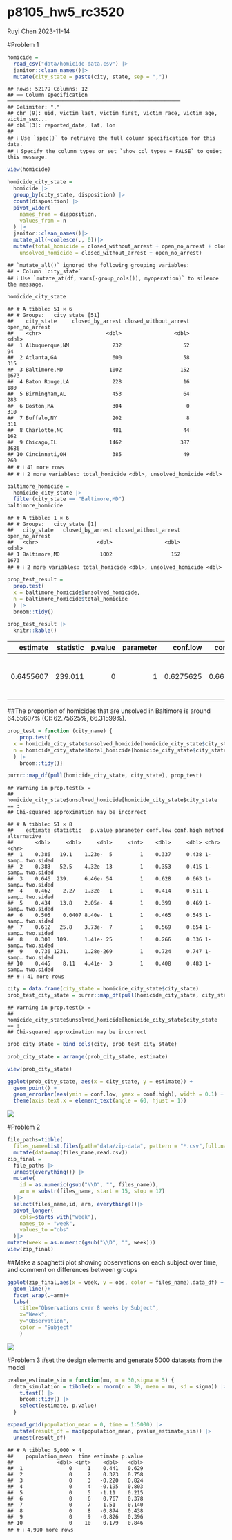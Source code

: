 p8105_hw5_rc3520
================
Ruyi Chen
2023-11-14

\#Problem 1

``` r
homicide = 
  read_csv("data/homicide-data.csv") |>
  janitor::clean_names()|>
  mutate(city_state = paste(city, state, sep = ","))
```

    ## Rows: 52179 Columns: 12
    ## ── Column specification ────────────────────────────────────────────────────────
    ## Delimiter: ","
    ## chr (9): uid, victim_last, victim_first, victim_race, victim_age, victim_sex...
    ## dbl (3): reported_date, lat, lon
    ## 
    ## ℹ Use `spec()` to retrieve the full column specification for this data.
    ## ℹ Specify the column types or set `show_col_types = FALSE` to quiet this message.

``` r
view(homicide)
```

``` r
homicide_city_state =
  homicide |>
  group_by(city_state, disposition) |>
  count(disposition) |>
  pivot_wider(
    names_from = disposition,
    values_from = n
  ) |>
  janitor::clean_names()|>
  mutate_all(~coalesce(., 0))|>
  mutate(total_homicide = closed_without_arrest + open_no_arrest + closed_by_arrest,
    unsolved_homicide = closed_without_arrest + open_no_arrest)
```

    ## `mutate_all()` ignored the following grouping variables:
    ## • Column `city_state`
    ## ℹ Use `mutate_at(df, vars(-group_cols()), myoperation)` to silence the message.

``` r
homicide_city_state
```

    ## # A tibble: 51 × 6
    ## # Groups:   city_state [51]
    ##    city_state     closed_by_arrest closed_without_arrest open_no_arrest
    ##    <chr>                     <dbl>                 <dbl>          <dbl>
    ##  1 Albuquerque,NM              232                    52             94
    ##  2 Atlanta,GA                  600                    58            315
    ##  3 Baltimore,MD               1002                   152           1673
    ##  4 Baton Rouge,LA              228                    16            180
    ##  5 Birmingham,AL               453                    64            283
    ##  6 Boston,MA                   304                     0            310
    ##  7 Buffalo,NY                  202                     8            311
    ##  8 Charlotte,NC                481                    44            162
    ##  9 Chicago,IL                 1462                   387           3686
    ## 10 Cincinnati,OH               385                    49            260
    ## # ℹ 41 more rows
    ## # ℹ 2 more variables: total_homicide <dbl>, unsolved_homicide <dbl>

``` r
baltimore_homicide =
  homicide_city_state |>
  filter(city_state == "Baltimore,MD")
baltimore_homicide
```

    ## # A tibble: 1 × 6
    ## # Groups:   city_state [1]
    ##   city_state   closed_by_arrest closed_without_arrest open_no_arrest
    ##   <chr>                   <dbl>                 <dbl>          <dbl>
    ## 1 Baltimore,MD             1002                   152           1673
    ## # ℹ 2 more variables: total_homicide <dbl>, unsolved_homicide <dbl>

``` r
prop_test_result =
  prop.test(
  x = baltimore_homicide$unsolved_homicide,
  n = baltimore_homicide$total_homicide
  ) |>
  broom::tidy() 

prop_test_result |>
  knitr::kable()
```

|  estimate | statistic | p.value | parameter |  conf.low | conf.high | method                                               | alternative |
|----------:|----------:|--------:|----------:|----------:|----------:|:-----------------------------------------------------|:------------|
| 0.6455607 |   239.011 |       0 |         1 | 0.6275625 | 0.6631599 | 1-sample proportions test with continuity correction | two.sided   |

\##The proportion of homicides that are unsolved in Baltimore is around
64.55607% (CI: 62.75625%, 66.31599%).

``` r
prop_test = function (city_name) {
    prop.test(
  x = homicide_city_state$unsolved_homicide[homicide_city_state$city_state == city_name ],
  n = homicide_city_state$total_homicide[homicide_city_state$city_state == city_name ]
  ) |>
    broom::tidy()}

purrr::map_df(pull(homicide_city_state, city_state), prop_test)
```

    ## Warning in prop.test(x =
    ## homicide_city_state$unsolved_homicide[homicide_city_state$city_state == :
    ## Chi-squared approximation may be incorrect

    ## # A tibble: 51 × 8
    ##    estimate statistic   p.value parameter conf.low conf.high method  alternative
    ##       <dbl>     <dbl>     <dbl>     <int>    <dbl>     <dbl> <chr>   <chr>      
    ##  1    0.386   19.1    1.23e-  5         1    0.337     0.438 1-samp… two.sided  
    ##  2    0.383   52.5    4.32e- 13         1    0.353     0.415 1-samp… two.sided  
    ##  3    0.646  239.     6.46e- 54         1    0.628     0.663 1-samp… two.sided  
    ##  4    0.462    2.27   1.32e-  1         1    0.414     0.511 1-samp… two.sided  
    ##  5    0.434   13.8    2.05e-  4         1    0.399     0.469 1-samp… two.sided  
    ##  6    0.505    0.0407 8.40e-  1         1    0.465     0.545 1-samp… two.sided  
    ##  7    0.612   25.8    3.73e-  7         1    0.569     0.654 1-samp… two.sided  
    ##  8    0.300  109.     1.41e- 25         1    0.266     0.336 1-samp… two.sided  
    ##  9    0.736 1231.     1.28e-269         1    0.724     0.747 1-samp… two.sided  
    ## 10    0.445    8.11   4.41e-  3         1    0.408     0.483 1-samp… two.sided  
    ## # ℹ 41 more rows

``` r
city = data.frame(city_state = homicide_city_state$city_state)
prob_test_city_state = purrr::map_df(pull(homicide_city_state, city_state), prop_test)
```

    ## Warning in prop.test(x =
    ## homicide_city_state$unsolved_homicide[homicide_city_state$city_state == :
    ## Chi-squared approximation may be incorrect

``` r
prob_city_state = bind_cols(city, prob_test_city_state) 

prob_city_state = arrange(prob_city_state, estimate)

view(prob_city_state)

ggplot(prob_city_state, aes(x = city_state, y = estimate)) +
  geom_point() +
  geom_errorbar(aes(ymin = conf.low, ymax = conf.high), width = 0.1) +
  theme(axis.text.x = element_text(angle = 60, hjust = 1))
```

![](p8105_hw5_rc3520_files/figure-gfm/unnamed-chunk-5-1.png)<!-- -->

\#Problem 2

``` r
file_paths=tibble(
  files_name=list.files(path="data/zip-data", pattern = "*.csv",full.names = TRUE))  |> 
  mutate(data=map(files_name,read.csv)) 
zip_final =
  file_paths |>
  unnest(everything()) |>
  mutate(
    id = as.numeric(gsub("\\D", "", files_name)),
    arm = substr(files_name, start = 15, stop = 17)
  )|>
  select(files_name,id, arm, everything())|>
  pivot_longer(
    cols=starts_with("week"),
    names_to = "week",
    values_to ="obs"
  )|>
mutate(week = as.numeric(gsub("\\D", "", week)))
view(zip_final)
```

\##Make a spaghetti plot showing observations on each subject over time,
and comment on differences between groups

``` r
ggplot(zip_final,aes(x = week, y = obs, color = files_name),data_df) +
  geom_line()+
  facet_wrap(.~arm)+
  labs(
    title="Observations over 8 weeks by Subject",
    x="Week",
    y="Observation",
    color = "Subject"
    )
```

![](p8105_hw5_rc3520_files/figure-gfm/unnamed-chunk-7-1.png)<!-- -->

\#Problem 3 \#set the design elements and generate 5000 datasets from
the model

``` r
pvalue_estimate_sim = function(mu, n = 30,sigma = 5) {
  data_simulation = tibble(x = rnorm(n = 30, mean = mu, sd = sigma)) |>
    t.test() |>  
    broom::tidy() |>  
    select(estimate, p.value)
  }

expand_grid(population_mean = 0, time = 1:5000) |> 
  mutate(result_df = map(population_mean, pvalue_estimate_sim)) |> 
  unnest(result_df)
```

    ## # A tibble: 5,000 × 4
    ##    population_mean  time estimate p.value
    ##              <dbl> <int>    <dbl>   <dbl>
    ##  1               0     1    0.441   0.629
    ##  2               0     2    0.323   0.758
    ##  3               0     3   -0.220   0.824
    ##  4               0     4   -0.195   0.803
    ##  5               0     5   -1.11    0.215
    ##  6               0     6    0.767   0.378
    ##  7               0     7    1.51    0.140
    ##  8               0     8   -0.874   0.438
    ##  9               0     9   -0.826   0.396
    ## 10               0    10    0.179   0.846
    ## # ℹ 4,990 more rows
